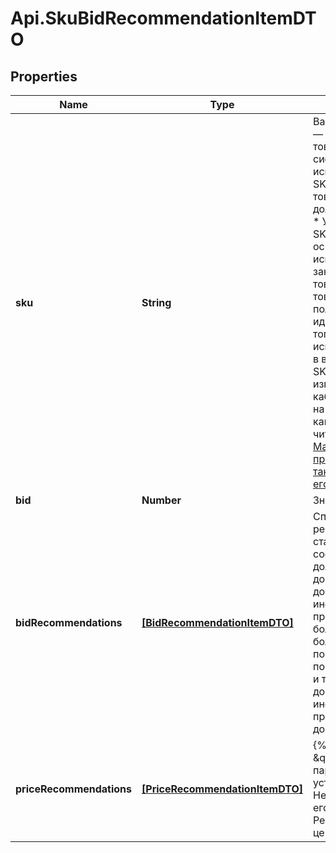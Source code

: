 # Api.SkuBidRecommendationItemDTO

## Properties

Name | Type | Description | Notes
------------ | ------------- | ------------- | -------------
**sku** | **String** | Ваш SKU — идентификатор товара в вашей системе.  Правила использования SKU:  * У каждого товара SKU должен быть свой.  * Уже заданный SKU нельзя освободить и использовать заново для другого товара. Каждый товар должен получать новый идентификатор, до того никогда не использовавшийся в вашем каталоге.  SKU товара можно изменить в кабинете продавца на Маркете. О том, как это сделать, читайте [в Справке Маркета для продавцов](https://yandex.ru/support2/marketplace/ru/assortment/operations/edit-sku).  [Что такое SKU и как его назначать](https://yandex.ru/support/marketplace/assortment/add/index.html#fields)  | 
**bid** | **Number** | Значение ставки. | 
**bidRecommendations** | [**[BidRecommendationItemDTO]**](BidRecommendationItemDTO.md) | Список рекомендованных ставок с соответствующими долями показов и доступными дополнительными инструментами продвижения.  Чем больше ставка, тем большую долю показов она помогает получить и тем больше дополнительных инструментов продвижения доступно.  | [optional] 
**priceRecommendations** | [**[PriceRecommendationItemDTO]**](PriceRecommendationItemDTO.md) | {% note warning \&quot;Этот параметр устарел\&quot; %}  Не используйте его.  {% endnote %}  Рекомендованные цены.  | [optional] 


